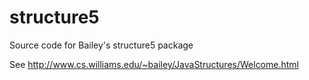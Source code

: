 # structure5
Source code for Bailey's structure5 package

See http://www.cs.williams.edu/~bailey/JavaStructures/Welcome.html

